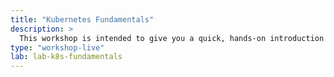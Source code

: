 ```yaml
---
title: "Kubernetes Fundamentals"
description: >
  This workshop is intended to give you a quick, hands-on introduction to using Kubernetes. In the process, you’ll learn about some of the fundamental concepts of Kubernetes when deploying applications to it. The focus will be on what a developer would need to know to use the platform. It’s not a workshop on how to run the Kubernetes platform.
type: "workshop-live"
lab: lab-k8s-fundamentals
---
```

